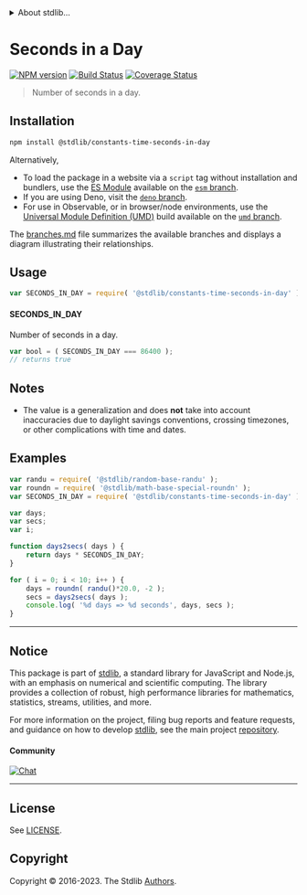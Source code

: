 <!--

@license Apache-2.0

Copyright (c) 2018 The Stdlib Authors.

Licensed under the Apache License, Version 2.0 (the "License");
you may not use this file except in compliance with the License.
You may obtain a copy of the License at

   http://www.apache.org/licenses/LICENSE-2.0

Unless required by applicable law or agreed to in writing, software
distributed under the License is distributed on an "AS IS" BASIS,
WITHOUT WARRANTIES OR CONDITIONS OF ANY KIND, either express or implied.
See the License for the specific language governing permissions and
limitations under the License.

-->


<details>
  <summary>
    About stdlib...
  </summary>
  <p>We believe in a future in which the web is a preferred environment for numerical computation. To help realize this future, we've built stdlib. stdlib is a standard library, with an emphasis on numerical and scientific computation, written in JavaScript (and C) for execution in browsers and in Node.js.</p>
  <p>The library is fully decomposable, being architected in such a way that you can swap out and mix and match APIs and functionality to cater to your exact preferences and use cases.</p>
  <p>When you use stdlib, you can be absolutely certain that you are using the most thorough, rigorous, well-written, studied, documented, tested, measured, and high-quality code out there.</p>
  <p>To join us in bringing numerical computing to the web, get started by checking us out on <a href="https://github.com/stdlib-js/stdlib">GitHub</a>, and please consider <a href="https://opencollective.com/stdlib">financially supporting stdlib</a>. We greatly appreciate your continued support!</p>
</details>

# Seconds in a Day

[![NPM version][npm-image]][npm-url] [![Build Status][test-image]][test-url] [![Coverage Status][coverage-image]][coverage-url] <!-- [![dependencies][dependencies-image]][dependencies-url] -->

> Number of seconds in a day.

<section class="installation">

## Installation

```bash
npm install @stdlib/constants-time-seconds-in-day
```

Alternatively,

-   To load the package in a website via a `script` tag without installation and bundlers, use the [ES Module][es-module] available on the [`esm` branch][esm-url].
-   If you are using Deno, visit the [`deno` branch][deno-url].
-   For use in Observable, or in browser/node environments, use the [Universal Module Definition (UMD)][umd] build available on the [`umd` branch][umd-url].

The [branches.md][branches-url] file summarizes the available branches and displays a diagram illustrating their relationships.

</section>

<section class="usage">

## Usage

```javascript
var SECONDS_IN_DAY = require( '@stdlib/constants-time-seconds-in-day' );
```

#### SECONDS_IN_DAY

Number of seconds in a day.

```javascript
var bool = ( SECONDS_IN_DAY === 86400 );
// returns true
```

</section>

<!-- /.usage -->

<section class="notes">

## Notes

-   The value is a generalization and does **not** take into account inaccuracies due to daylight savings conventions, crossing timezones, or other complications with time and dates. 

</section>

<!-- /.notes -->

<section class="examples">

## Examples

<!-- eslint no-undef: "error" -->

```javascript
var randu = require( '@stdlib/random-base-randu' );
var roundn = require( '@stdlib/math-base-special-roundn' );
var SECONDS_IN_DAY = require( '@stdlib/constants-time-seconds-in-day' );

var days;
var secs;
var i;

function days2secs( days ) {
    return days * SECONDS_IN_DAY;
}

for ( i = 0; i < 10; i++ ) {
    days = roundn( randu()*20.0, -2 );
    secs = days2secs( days );
    console.log( '%d days => %d seconds', days, secs );
}
```

</section>

<!-- /.examples -->

<!-- Section for related `stdlib` packages. Do not manually edit this section, as it is automatically populated. -->

<section class="related">

</section>

<!-- /.related -->

<!-- Section for all links. Make sure to keep an empty line after the `section` element and another before the `/section` close. -->


<section class="main-repo" >

* * *

## Notice

This package is part of [stdlib][stdlib], a standard library for JavaScript and Node.js, with an emphasis on numerical and scientific computing. The library provides a collection of robust, high performance libraries for mathematics, statistics, streams, utilities, and more.

For more information on the project, filing bug reports and feature requests, and guidance on how to develop [stdlib][stdlib], see the main project [repository][stdlib].

#### Community

[![Chat][chat-image]][chat-url]

---

## License

See [LICENSE][stdlib-license].


## Copyright

Copyright &copy; 2016-2023. The Stdlib [Authors][stdlib-authors].

</section>

<!-- /.stdlib -->

<!-- Section for all links. Make sure to keep an empty line after the `section` element and another before the `/section` close. -->

<section class="links">

[npm-image]: http://img.shields.io/npm/v/@stdlib/constants-time-seconds-in-day.svg
[npm-url]: https://npmjs.org/package/@stdlib/constants-time-seconds-in-day

[test-image]: https://github.com/stdlib-js/constants-time-seconds-in-day/actions/workflows/test.yml/badge.svg?branch=main
[test-url]: https://github.com/stdlib-js/constants-time-seconds-in-day/actions/workflows/test.yml?query=branch:main

[coverage-image]: https://img.shields.io/codecov/c/github/stdlib-js/constants-time-seconds-in-day/main.svg
[coverage-url]: https://codecov.io/github/stdlib-js/constants-time-seconds-in-day?branch=main

<!--

[dependencies-image]: https://img.shields.io/david/stdlib-js/constants-time-seconds-in-day.svg
[dependencies-url]: https://david-dm.org/stdlib-js/constants-time-seconds-in-day/main

-->

[chat-image]: https://img.shields.io/gitter/room/stdlib-js/stdlib.svg
[chat-url]: https://app.gitter.im/#/room/#stdlib-js_stdlib:gitter.im

[stdlib]: https://github.com/stdlib-js/stdlib

[stdlib-authors]: https://github.com/stdlib-js/stdlib/graphs/contributors

[umd]: https://github.com/umdjs/umd
[es-module]: https://developer.mozilla.org/en-US/docs/Web/JavaScript/Guide/Modules

[deno-url]: https://github.com/stdlib-js/constants-time-seconds-in-day/tree/deno
[umd-url]: https://github.com/stdlib-js/constants-time-seconds-in-day/tree/umd
[esm-url]: https://github.com/stdlib-js/constants-time-seconds-in-day/tree/esm
[branches-url]: https://github.com/stdlib-js/constants-time-seconds-in-day/blob/main/branches.md

[stdlib-license]: https://raw.githubusercontent.com/stdlib-js/constants-time-seconds-in-day/main/LICENSE

</section>

<!-- /.links -->
